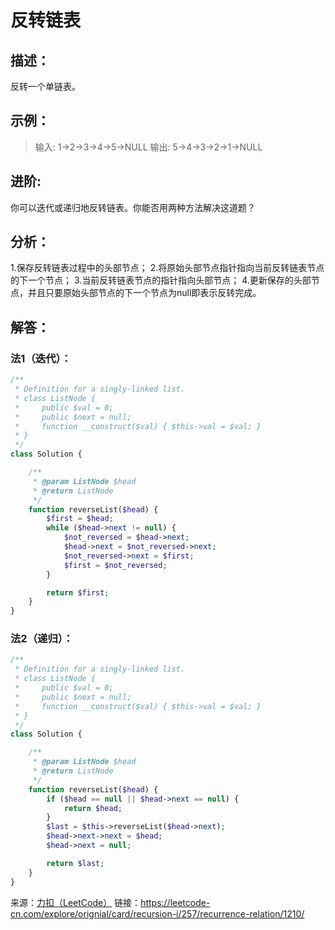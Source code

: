  # 反转链表


## 描述：
反转一个单链表。

## 示例：
> 输入: 1->2->3->4->5->NULL
> 输出: 5->4->3->2->1->NULL


## 进阶:
你可以迭代或递归地反转链表。你能否用两种方法解决这道题？


## 分析：
1.保存反转链表过程中的头部节点；
2.将原始头部节点指针指向当前反转链表节点的下一个节点；
3.当前反转链表节点的指针指向头部节点；
4.更新保存的头部节点，并且只要原始头部节点的下一个节点为null即表示反转完成。


## 解答：

### 法1（迭代）：

```php
/**
 * Definition for a singly-linked list.
 * class ListNode {
 *     public $val = 0;
 *     public $next = null;
 *     function __construct($val) { $this->val = $val; }
 * }
 */
class Solution {

    /**
     * @param ListNode $head
     * @return ListNode
     */
    function reverseList($head) {
        $first = $head;
        while ($head->next != null) {
            $not_reversed = $head->next;
            $head->next = $not_reversed->next;
            $not_reversed->next = $first;
            $first = $not_reversed;
        }

        return $first;
    }
}
```

### 法2（递归）：

```php
/**
 * Definition for a singly-linked list.
 * class ListNode {
 *     public $val = 0;
 *     public $next = null;
 *     function __construct($val) { $this->val = $val; }
 * }
 */
class Solution {

    /**
     * @param ListNode $head
     * @return ListNode
     */
    function reverseList($head) {
        if ($head == null || $head->next == null) {
            return $head;
        }
        $last = $this->reverseList($head->next);
        $head->next->next = $head;
        $head->next = null;

        return $last;
    }
}
```

来源：[力扣（LeetCode）](https://leetcode-cn.com/explore/orignial/card/recursion-i/257/recurrence-relation/1210/)
链接：https://leetcode-cn.com/explore/orignial/card/recursion-i/257/recurrence-relation/1210/
